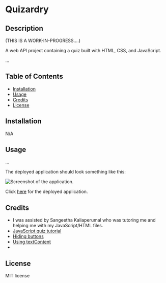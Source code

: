 # Quizardry

## Description

(THIS IS A WORK-IN-PROGRESS....)

A web API project containing a quiz built with HTML, CSS, and JavaScript.

...

## Table of Contents

- [Installation](#installation)
- [Usage](#usage)
- [Credits](#credits)
- [License](#license)

## Installation

N/A

## Usage

...

The deployed application should look something like this:

![Screenshot of the application.](/assets/media/screenshot.png)

Click [here](https://niko-vu.github.io/password-gacha/) for the deployed application.

## Credits

* I was assisted by Sangeetha Kaliaperumal who was tutoring me and helping me with my JavaScript/HTML files.
* [JavaScript quiz tutorial](https://www.geeksforgeeks.org/how-to-create-a-simple-javascript-quiz/#)
* [Hiding buttons](https://linuxhint.com/hide-button-javascript/)
* [Using textContent]([https://www.delftstack.com/howto/javascript/javascript-add-text/#add-text-to-an-existing-text-element-in-javascript-via-dom-using-textcontent](https://www.w3schools.com/jsref/prop_node_textcontent.asp))
* 

## License

MIT license
